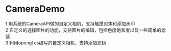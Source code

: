 # CameraDemo<br />
1 用系统的CameraAPI做的自定义相机，支持触摸对焦和添加水印<br />
2 自定义的选择图片的功能，支持图片的编辑，包括色度饱和度以及一些简单的滤镜<br />
3 利用opengl es编写的自定义相机，支持添加滤镜
